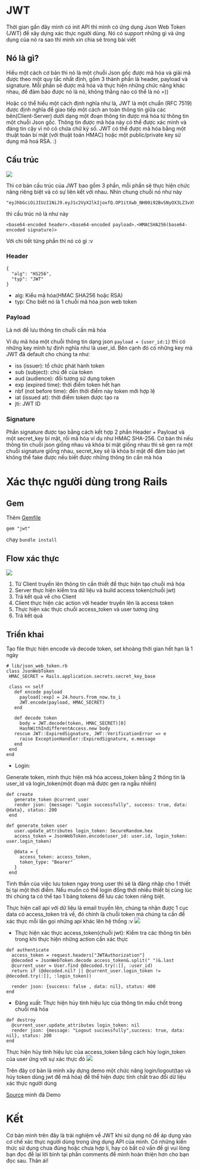 # JWT
Thời gian gần đây mình có init API thì mình có ứng dụng Json Web Token (JWT) để xây dựng xác thực người dùng. Nó có support những gì và ứng dụng của nó ra sao thì mình xin chia sẻ trong bài viết
## Nó là gì?
Hiểu một cách cơ bản thì nó là một chuỗi Json gốc được mã hóa và giải mã được theo một quy tắc nhất định, gồm 3 thành phần là header, payload và signature. Mỗi phần sẽ được mã hóa và thực hiện những chức năng khác nhau, để đảm bảo được nó là nó, không thằng nào có thể là nó =))

Hoặc có thể hiểu một cách định nghĩa như là, JWT là một chuẩn (RFC 7519) được định nghĩa để giao tiếp một cách an toàn thông tin giữa các bên(Client-Server) dưới dạng một đoạn thông tin được mã hóa từ thông tin một chuỗi Json gốc. Thông tin được mã hóa này có thể được xác minh và đáng tin cậy vì nó có chứa chữ ký số. JWT có thể được mã hóa bằng một thuật toán bí mật (với thuật toán HMAC) hoặc một public/private key sử dụng mã hoá RSA. :)
## Cấu trúc
 ![](https://images.viblo.asia/f6376e4a-0b34-4490-ab76-b74732174441.png)

Thì cơ bản cấu trúc của JWT bao gồm 3 phần, mỗi phần sẽ thực hiện chức năng riêng biệt và có sự liên kết với nhau. Nhìn chung chuỗi nó như này
```
"eyJhbGciOiJIUzI1NiJ9.eyJ1c2VyX2lkIjoxfQ.OP1itXwb_NH00i92BvSNyOX3LZ3vXVUWe6XRTZuq3tQ"
```
thì cấu trúc nó là như này
```
<base64-encoded header>.<base64-encoded payload>.<HMACSHA256(base64-encoded signature)>
```
Với chi tiết từng phần thì nó có gì :v
 ### Header
```
{
  "alg": "HS256",
  "typ": "JWT"
}
```
* alg: Kiểu mã hóa(HMAC SHA256 hoặc RSA)
* typ: Cho biết nó là 1 chuỗi mã hóa json web token
### Payload
Là nơi để lưu thông tin chuỗi cần mã hóa

Ví dụ mã hóa một chuỗi thông tin dạng json `payload = {user_id:1}` thì có những key mình tự định nghĩa như là user_id. Bên cạnh đó có những key mà JWT đã default cho chúng ta như:
* iss (issuer): tổ chức phát hành token
* sub (subject): chủ đề của token
* aud (audience): đối tượng sử dụng token
* exp (expired time): thời điểm token hết hạn
* nbf (not before time): đến thời điểm này token mới hợp lệ
* iat (issued at): thời điểm token được tạo ra
* jti: JWT ID
### Signature
Phần signature được tạo bằng cách kết hợp 2 phần Header + Payload và một secret_key bí mật, rồi mã hóa ví dụ như HMAC SHA-256. Cơ bản thì nếu thông tin chuỗi json giống nhau và khóa bí mật giống nhau thì sẽ gen ra một chuỗi signature giống nhau, secret_key sẽ là khóa bí mật để đảm bảo jwt không thể fake được nếu biết được những thông tin cần mà hóa
# Xác thực người dùng trong Rails
## Gem
 Thêm [Gemfile](https://github.com/jwt/ruby-jwt)
```
gem "jwt"
```
chạy `bundle install`
## Flow xác thực
![](https://images.viblo.asia/5770b6b1-21c1-4da8-a8ab-5abca4699278.png)
1. Từ Client truyền lên thông tin cần thiết để thực hiện tạo chuỗi mã hóa
2. Server thực hiện kiểm tra dữ liệu và build access token(chuỗi jwt)
3. Trả kết quả về cho Client
4. Client thực hiện các action với header truyền lên là access token
5. Thực hiện xác thực chuỗi access_token và user tương ứng
6. Trả kết quả
 ## Triển khai
 Tạo file thực hiện encode và decode token, set khoảng thời gian hết hạn là 1 ngày
 ```
 # lib/json_web_token.rb
 class JsonWebToken
  HMAC_SECRET = Rails.application.secrets.secret_key_base

  class << self
    def encode payload
      payload[:exp] = 24.hours.from_now.to_i
      JWT.encode(payload, HMAC_SECRET)
    end

    def decode token
      body = JWT.decode(token, HMAC_SECRET)[0]
      HashWithIndifferentAccess.new body
    rescue JWT::ExpiredSignature, JWT::VerificationError => e
      raise ExceptionHandler::ExpiredSignature, e.message
    end
  end
end
 ```
 * Login: 
 
 Generate token, mình thực hiện mã hóa access_token bằng 2 thông tin là user_id và login_token(một đoạn mã được gen ra ngẫu nhiên)
 ```
 def create
    generate_token @current_user
    render json: {message: "Login successfully", success: true, data: @data}, status: 200
  end
  
 def generate_token user
    user.update_attributes login_token: SecureRandom.hex
    access_token = JsonWebToken.encode(user_id: user.id, login_token: user.login_token)

    @data = {
      access_token: access_token,
      token_type: "Bearer"
    }
  end
  ```
  Tinh thần của việc lưu token ngay trong user thì sẽ là đăng nhập cho 1 thiết bị tại một thời điểm. Nếu muốn có thể login đồng thời nhiều thiết bị cùng lúc thì chúng ta có thể tạo 1 bảng tokens để lưu các token riêng biệt.
  
  Thực hiện call api với dữ liệu là email truyền lên, chúng ta nhận được 1 cục data có access_token trả về, đó chính là chuỗi token mà chúng ta cần để xác thực mỗi lần gọi những api khác lên hệ thống :v
   ![](https://images.viblo.asia/8115732d-0f21-45a6-9527-2805b772147a.png)

  * Thực hiện xác thực access_token(chuỗi jwt): Kiểm tra các thông tin bên trong khi thực hiện những action cần xác thực
  ```
  def authenticate
    access_token = request.headers["JWTAuthorization"]
    @decoded = JsonWebToken.decode access_token&.split(" ")&.last
    @current_user = User.find @decoded.try(:[], :user_id)
    return if (@decoded.nil? || @current_user.login_token != @decoded.try(:[], :login_token))
    
    render json: {success: false , data: nil}, status: 400
  end
  ```
  * Đăng xuất: Thực hiện hủy tính hiệu lực của thông tin mấu chốt trong chuỗi mã hóa
  ```
  def destroy
    @current_user.update_attributes login_token: nil
    render json: {message: "Logout successfully",success: true, data: nil}, status: 200
  end
  ```
  Thực hiện hủy tính hiệu lực của access_token bằng cách hủy login_token của user ứng với sự xác thực đó
   ![](https://images.viblo.asia/3adce761-90ce-4f38-9113-498e35eeccb4.png)

  Trên đây cơ bản là mình xây dựng demo một chức năng login/logout(tạo và hủy token dùng jwt để mã hóa) để thể hiện được tính chất trao đổi dữ liệu xác thực người dùng
 
[Source](https://github.com/loctx-2273/json-web-token) mình đã Demo
# Kết
 Cơ bản mình trên đây là trải nghiệm về JWT khi sử dụng nó để áp dụng vào cơ chế xác thực người dùng trong ứng dụng API của mình. Có những kiến thức sử dụng chưa đúng hoặc chưa hợp lí, hay có bất cứ vấn đề gì vui lòng bạn đọc để lại lời bình tại phần comments để mình hoàn thiện hơn cho bạn đọc sau. Thân ái!